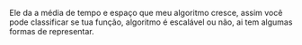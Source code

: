 
Ele da a média de tempo e espaço que meu algoritmo cresce, assim você pode classificar se tua função, algoritmo é escalável ou não, ai tem algumas formas de representar.